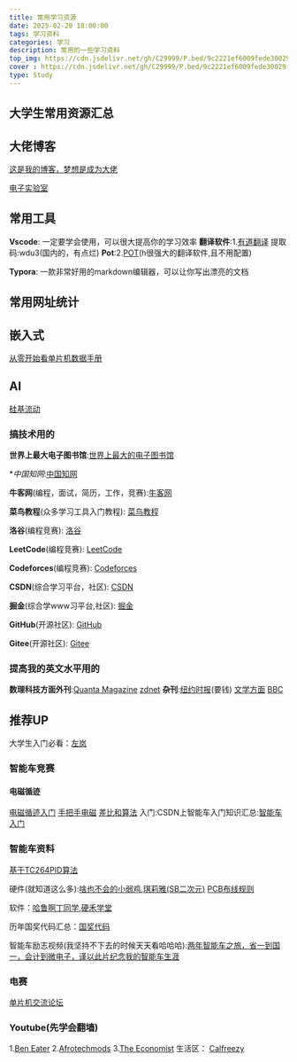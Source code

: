 ```yaml
---
title: 常用学习资源
date: 2025-02-20 18:00:00
tags: 学习资料
categories: 学习
description: 常用的一些学习资料
top_img: https://cdn.jsdelivr.net/gh/C29999/P.bed/9c2221ef6009fede30029f2fd081c47e.png
cover : https://cdn.jsdelivr.net/gh/C29999/P.bed/9c2221ef6009fede30029f2fd081c47e.png
type: Study
---
```

## 大学生常用资源汇总

## 大佬博客

[这是我的博客，梦想是成为大佬](https://czxblog.netlify.app/)

[电子实验室](http://uinio.com/)

## 常用工具

**Vscode**: 一定要学会使用，可以很大提高你的学习效率
**翻译软件**:1.[有道翻译](https://pan.baidu.com/s/1QLRnVVSVAR3vU2c2bmuy1Q) 提取码:wdu3(国内的，有点烂)
**Pot**:2.[POT](https://pot-app.com/)(h很强大的翻译软件,且不用配置)

**Typora**: 一款非常好用的markdown编辑器，可以让你写出漂亮的文档

## 常用网址统计

## 嵌入式

[从零开始看单片机数据手册](https://zhuanlan.zhihu.com/p/403277765#:~:text=%E4%BB%8E%E9%9B%B6%E5%BC%80%E5%A7%8B%E5%AD%A6%E5%8D%95%E7%89%87%E6%9C%BA4%E4%B9%8B%E5%A6%82%E4%BD%95%E7%9C%8B%E6%87%82%E6%95%B0%E6%8D%AE%E6%89%8B%E5%86%8C%201%201.%E6%9F%A5%E7%9C%8B%E5%BC%80%E5%A4%B4%E9%83%A8%E5%88%86%E7%9A%84%E8%8A%AF%E7%89%87%E7%89%B9%E6%80%A7%20%E5%85%B6%E5%A4%A7%E6%A6%82%E5%8C%85%E6%8B%AC%E5%A6%82%E4%B8%8B%E4%BF%A1%E6%81%AF%201.%E8%8A%AF%E7%89%87%E6%9E%B6%E6%9E%84%202.%E6%94%AF%E6%8C%81%E5%A4%96%E8%AE%BE%E7%9A%84%E7%A7%8D%E7%B1%BB%E5%92%8C%E7%89%B9%E6%80%A7%203.%E6%94%AF%E6%8C%81%E6%9C%80%E5%A4%A7%E6%97%B6%E9%92%9F%E9%A2%91%E7%8E%87%204.%E6%9C%89%E4%BA%9B%E6%89%8B%E5%86%8C%E4%BC%9A%E5%B0%86%E5%BE%85%E6%9C%BA%E5%8A%9F%E8%80%97%EF%BC%88%E4%B8%80%E8%88%AC%E8%AF%B4%E7%9A%84%E6%98%AF%E5%BE%85%E6%9C%BA%E7%94%B5%E6%B5%81%EF%BC%89%E5%92%8C%E6%AD%A3%E5%B8%B8%E5%8A%9F%E8%80%97%E5%86%99%E5%9C%A8%E8%BF%99%EF%BC%8C,%3C%E8%8A%AF%E7%89%87%E5%AF%84%E5%AD%98%E5%99%A8%E7%9B%B8%E5%85%B3%E7%9A%84%E5%A4%B4%E6%96%87%E4%BB%B6%EF%BC%8C%E7%94%B1%E8%AF%A5%E8%8A%AF%E7%89%87%E7%9A%84%E8%BD%AF%E4%BB%B6%E5%8C%85%E6%8F%90%E4%BE%9B%EF%BC%8C%20%E4%B9%9F%E5%8F%AF%E4%BB%A5%E8%87%AA%E5%B7%B1%E6%A0%B9%E6%8D%AE%E6%89%8B%E5%86%8C%E7%9A%84%E5%AF%84%E5%AD%98%E5%99%A8%E6%98%A0%E5%B0%84%E5%9C%B0%E5%9D%80%E8%87%AA%E5%B7%B1%E5%AE%9A%E4%B9%89%3E%20unsigned%20char%20myFlag%3D0%3B%20void%20IntFunction%28%29%7B%20)

## AI

[硅基流动](https://cloud.siliconflow.cn/playground/chat/17885302738)

### 搞技术用的

**世界上最大电子图书馆**:[世界上最大的电子图书馆](https://zh.z-lib.gs/)

**中国知网*:[中国知网](https://www.cnki.net/)

**牛客网**(编程，面试，简历，工作，竞赛):[牛客网](https://www.nowcoder.com/)

**菜鸟教程**(众多学习工具入门教程): [菜鸟教程](https://www.runoob.com/)

**洛谷**(编程竞赛): [洛谷](https://www.luogu.com.cn/)

**LeetCode**(编程竞赛): [LeetCode](https://leetcode.cn/)

**Codeforces**(编程竞赛): [Codeforces](https://codeforces.com/)

**CSDN**(综合学习平台，社区): [CSDN](https://www.csdn.net/)

**掘金**(综合学www习平台,社区): [掘金](https://juejin.cn/)

**GitHub**(开源社区): [GitHub](https://github.com/)

**Gitee**(开源社区): [Gitee](https://gitee.com/)

### 提高我的英文水平用的

**数理科技方面外刊**:[Quanta Magazine](https://www.technologyreview.com/)
                [zdnet](https://www.zdnet.com/)
**杂刊**:[纽约时报](https://www.nytimes.com/)(要钱)
[文学方面](https://www.gutenberg.org/)
[BBC](https://www.bbc.com/news)

## 推荐UP

大学生入门必看：[左岚](https://space.bilibili.com/27619688?spm_id_from=333.337.0.0)

### 智能车竞赛

#### 电磁循迹

[电磁循迹入门](https://blog.csdn.net/weixin_52554174/article/details/128151955)
[手把手电磁](https://blog.csdn.net/qq_41954556/article/details/123611226)
[差比和算法](https://blog.csdn.net/zhuoqingjoking97298/article/details/108993827)
入门:CSDN上智能车入门知识汇总:[智能车入门](https://blog.csdn.net/weixin_52554174/category_12066900.html)

### 智能车资料

[基于TC264PID算法](https://mp.weixin.qq.com/s/zJiQGuqU5JXgHxL_FXBWrQ)

硬件(就知道这么多):[啥也不会的小弱鸡](https://space.bilibili.com/321396420/?spm_id_from=333.999.0.0),[琪莉雅(SB二次元)](https://space.bilibili.com/8374050/video?tid=0&special_type=&pn=1&keyword=&order=click)
[PCB布线规则](https://www.bilibili.com/video/BV1J14y1X7rm/?spm_id_from=333.337.search-card.all.click&vd_source=c5401a748b9181518ac8973e4357cb19)

软件：[哈鲁啊丁同学](https://space.bilibili.com/698032969),[硬禾学堂](https://www.bilibili.com/video/BV11g4y1q7Tp?spm_id_from=333.788.player.switch&vd_source=c5401a748b9181518ac8973e4357cb19&p=6)

历年国奖代码汇总：[国奖代码](https://ittuann.github.io/Awesome-IntelligentCarRace/)

智能车励志视频(我坚持不下去的时候天天看哈哈哈):[两年智能车之旅，省一到国一，会计到微电子，谨以此片纪念我的智能车生涯](https://www.bilibili.com/video/BV1kvDDYUEk5/?spm_id_from=333.999.0.0&vd_source=c5401a748b9181518ac8973e4357cb19)

### 电赛

[单片机交流论坛](https://www.stcaimcu.com/forum.php)

### Youtube(先学会翻墙)

1.[Ben Eater](https://www.youtube.com/c/BenEater)
2.[Afrotechmods](https://www.youtube.com/c/Afrotechmods)
3.[The Economist](https://subscribenow.economist.com/)
生活区：
[Calfreezy](https://www.youtube.com/watch?v=hiAjNTyg6z8)
